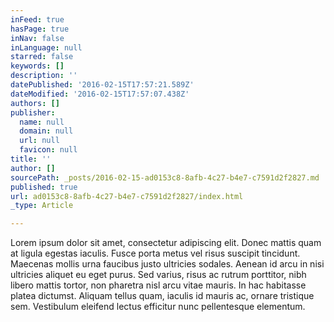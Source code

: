 ```yaml
---
inFeed: true
hasPage: true
inNav: false
inLanguage: null
starred: false
keywords: []
description: ''
datePublished: '2016-02-15T17:57:21.589Z'
dateModified: '2016-02-15T17:57:07.438Z'
authors: []
publisher:
  name: null
  domain: null
  url: null
  favicon: null
title: ''
author: []
sourcePath: _posts/2016-02-15-ad0153c8-8afb-4c27-b4e7-c7591d2f2827.md
published: true
url: ad0153c8-8afb-4c27-b4e7-c7591d2f2827/index.html
_type: Article

---
```

Lorem ipsum dolor sit amet, consectetur adipiscing elit. Donec mattis quam at ligula egestas iaculis. Fusce porta metus vel risus suscipit tincidunt. Maecenas mollis urna faucibus justo ultricies sodales. Aenean id arcu in nisi ultricies aliquet eu eget purus. Sed varius, risus ac rutrum porttitor, nibh libero mattis tortor, non pharetra nisl arcu vitae mauris. In hac habitasse platea dictumst. Aliquam tellus quam, iaculis id mauris ac, ornare tristique sem. Vestibulum eleifend lectus efficitur nunc pellentesque elementum.